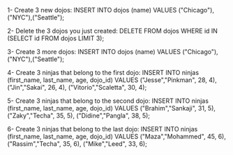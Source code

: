 1- Create 3 new dojos:
INSERT INTO dojos (name) VALUES ("Chicago"),("NYC"),("Seattle");

2- Delete the 3 dojos you just created:
DELETE FROM dojos WHERE id IN (SELECT id FROM dojos LIMIT 3);

3- Create 3 more dojos:
INSERT INTO dojos (name) VALUES ("Chicago"),("NYC"),("Seattle");

4- Create 3 ninjas that belong to the first dojo:
INSERT INTO ninjas (first_name, last_name, age, dojo_id) VALUES ("Jesse","Pinkman", 28, 4), ("Jin","Sakai", 26, 4), ("Vitorio","Scaletta", 30, 4);

5- Create 3 ninjas that belong to the second dojo:
INSERT INTO ninjas (first_name, last_name, age, dojo_id) VALUES ("Brahim","Sankaji", 31, 5), ("Zaky","Techa", 35, 5), ("Didine","Pangla", 38, 5);

6- Create 3 ninjas that belong to the last dojo:
INSERT INTO ninjas (first_name, last_name, age, dojo_id) VALUES ("Maza","Mohammed", 45, 6), ("Rassim","Techa", 35, 6), ("Mike","Leed", 33, 6);
